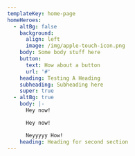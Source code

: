 ```yaml
---
templateKey: home-page
homeHeroes:
  - altBg: false
    background:
      align: left
      image: /img/apple-touch-icon.png
    body: Some body stuff here
    button:
      text: How about a button
      url: '#'
    heading: Testing A Heading
    subheading: Subheading here
    super: true
  - altBg: true
    body: |-
      Hey now!

      Hey now!

      Neyyyyy How!
    heading: Heading for second section
---
```


